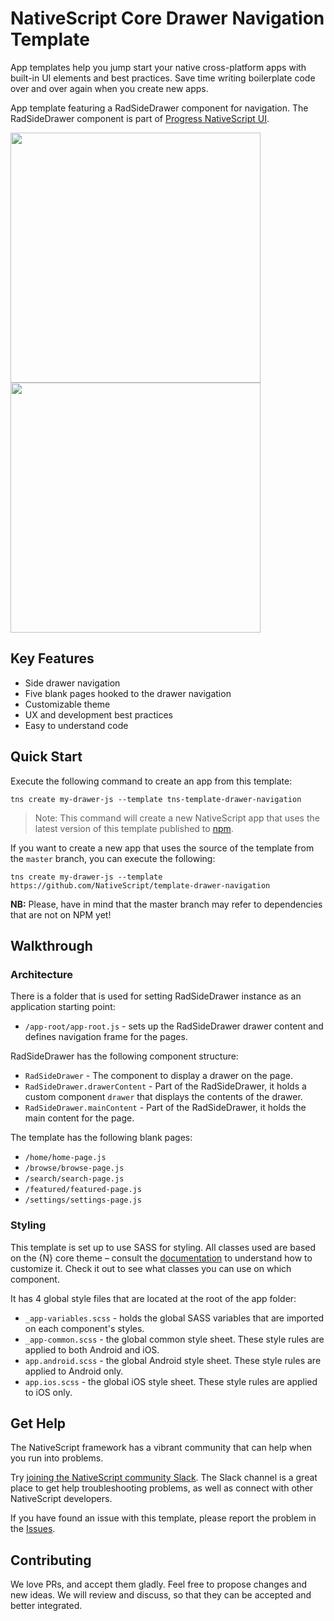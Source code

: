 # NativeScript Core Drawer Navigation Template

App templates help you jump start your native cross-platform apps with built-in UI elements and best practices. Save time writing boilerplate code over and over again when you create new apps.

App template featuring a RadSideDrawer component for navigation. The RadSideDrawer component is part of [Progress NativeScript UI](https://github.com/telerik/nativescript-ui-feedback).

<img src="/tools/assets/phone-drawer-ios.png" height="400" /> <img src="/tools/assets/phone-drawer-android.png" height="400" />

## Key Features

- Side drawer navigation
- Five blank pages hooked to the drawer navigation
- Customizable theme
- UX and development best practices
- Easy to understand code

## Quick Start

Execute the following command to create an app from this template:

``` shell
tns create my-drawer-js --template tns-template-drawer-navigation
```

> Note: This command will create a new NativeScript app that uses the latest version of this template published to [npm](https://www.npmjs.com/package/tns-template-drawer-navigation-ng).

If you want to create a new app that uses the source of the template from the `master` branch, you can execute the following:

``` shell
tns create my-drawer-js --template https://github.com/NativeScript/template-drawer-navigation
```

**NB:** Please, have in mind that the master branch may refer to dependencies that are not on NPM yet!

## Walkthrough

### Architecture

There is a folder that is used for setting RadSideDrawer instance as an application starting point:

- `/app-root/app-root.js` - sets up the RadSideDrawer drawer content and defines navigation frame for the pages.

RadSideDrawer has the following component structure:

- `RadSideDrawer` - The component to display a drawer on the page.
- `RadSideDrawer.drawerContent` - Part of the RadSideDrawer, it holds a custom component `drawer` that displays the contents of the drawer.
- `RadSideDrawer.mainContent` - Part of the RadSideDrawer, it holds the main content for the page.

The template has the following blank pages:

- `/home/home-page.js`
- `/browse/browse-page.js`
- `/search/search-page.js`
- `/featured/featured-page.js`
- `/settings/settings-page.js`

### Styling

This template is set up to use SASS for styling. All classes used are based on the {N} core theme – consult the [documentation](https://docs.nativescript.org/angular/ui/theme.html#theme) to understand how to customize it. Check it out to see what classes you can use on which component.

It has 4 global style files that are located at the root of the app folder:

- `_app-variables.scss` - holds the global SASS variables that are imported on each component's styles.
- `_app-common.scss` - the global common style sheet. These style rules are applied to both Android and iOS.
- `app.android.scss` - the global Android style sheet. These style rules are applied to Android only.
- `app.ios.scss` - the global iOS style sheet. These style rules are applied to iOS only.

## Get Help

The NativeScript framework has a vibrant community that can help when you run into problems.

Try [joining the NativeScript community Slack](http://developer.telerik.com/wp-login.php?action=slack-invitation). The Slack channel is a great place to get help troubleshooting problems, as well as connect with other NativeScript developers.

If you have found an issue with this template, please report the problem in the   [Issues](https://github.com/NativeScript/template-drawer-navigation/issues).

## Contributing

We love PRs, and accept them gladly. Feel free to propose changes and new ideas. We will review and discuss, so that they can be accepted and better integrated.
